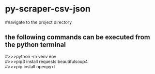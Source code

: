 # py-scraper-csv-json<br>
#navigate to the project directory<br>
## the following commands can be executed from the python terminal<br>
#>>>python -m venv env<br>
#>>>pip3 install requests beautifulsoup4<br>
#>>>pip install openpyxl<br>


